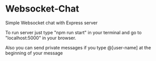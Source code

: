 # Websocket-Chat
Simple Websocket chat with Express server

To run server just type "npm run start" in your terminal and go to "localhost:5000" in your browser.

Also you can send private messages if you type @[user-name] at the beginning of your message
